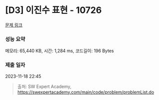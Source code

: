 # [D3] 이진수 표현 - 10726 

[문제 링크](https://swexpertacademy.com/main/code/problem/problemDetail.do?contestProbId=AXRSXf_a9qsDFAXS) 

### 성능 요약

메모리: 65,440 KB, 시간: 1,284 ms, 코드길이: 196 Bytes

### 제출 일자

2023-11-18 22:45



> 출처: SW Expert Academy, https://swexpertacademy.com/main/code/problem/problemList.do